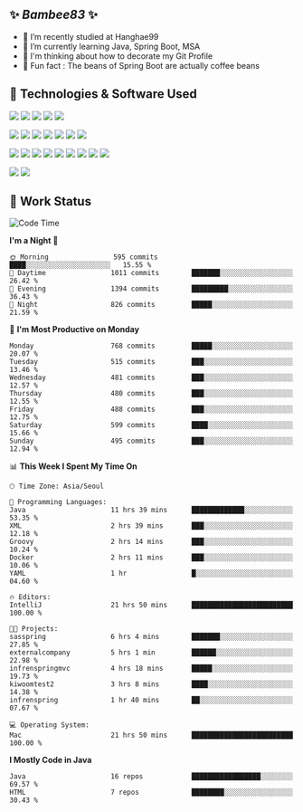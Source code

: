 ##  ✨ _Bambee83_ ✨ 

- 🔭 I’m recently studied at Hanghae99
- 🌱 I’m currently learning Java, Spring Boot, MSA
- 🤔 I'm thinking about how to decorate my Git Profile
- 🪹 Fun fact : The beans of Spring Boot are actually coffee beans 

<!-- - 💬 Ask me about ...
- 📫 How to reach me: ...
- 😄 Pronouns: ...
- 👯 I’m looking to collaborate on ...-->

## 🔧  Technologies & Software Used

<img src="https://img.shields.io/badge/Java-007396?style=flat-round&logo=OpenJDK&logoColor=white"/> <img src="https://img.shields.io/badge/Spring-6DB33F?style=flat-round&logo=spring&logoColor=white"/>   <img src="https://img.shields.io/badge/SpringBoot-6DB33F?style=flat-round&logo=springboot&logoColor=white"/>  <img src="https://img.shields.io/badge/SpringSecurity-6DB33F?style=flat-round&logo=SpringSecurity&logoColor=white"/>   <img src="https://img.shields.io/badge/JSON Web Token-000000?style=flat-round&logo=JSON Web Tokens&logoColor=white"/> 

<img src="https://img.shields.io/badge/github-181717?style=flat-round&logo=github&logoColor=white"/> <img src="https://img.shields.io/badge/git-F05032?style=flat-round&logo=git&logoColor=white"/> <img src="https://img.shields.io/badge/githubactions-2088FF?style=flat-round&logo=githubactions&logoColor=white"/>  <img src="https://img.shields.io/badge/Gradle-02303A?style=flat-round&logo=Gradle&logoColor=white"/>  <img src="https://img.shields.io/badge/IntelliJIDEA-000000?style=flat-round&logo=IntelliJIDEA&logoColor=white"/>  <img src="https://img.shields.io/badge/Postman-FF6C37?style=flat-round&logo=Postman&logoColor=white"/>  <img src="https://img.shields.io/badge/Sourcetree-0052CC?style=flat-round&logo=Sourcetree&logoColor=white"/>

<img src="https://img.shields.io/badge/AmazonS3-569A31?style=flat-round&logo=AmazonS3&logoColor=white"/>  <img src="https://img.shields.io/badge/AmazonEC2-FF9900?style=flat-round&logo=AmazonEC2&logoColor=white"/>  <img src="https://img.shields.io/badge/AmazonRDS-527FFF?style=flat-round&logo=AmazonRDS&logoColor=white"/>  <img src="https://img.shields.io/badge/MySQL-4479A1?style=flat-round&logo=MySQL&logoColor=white"/>  <img src="https://img.shields.io/badge/MongoDB-47A248?style=flat-round&logo=MongoDB&logoColor=white"/> <img src="https://img.shields.io/badge/Ubuntu-E95420?style=flat-round&logo=Ubuntu&logoColor=white"/> <img src="https://img.shields.io/badge/FileZilla-BF0000?style=flat-round&logo=filezilla&logoColor=white"/> <img src="https://img.shields.io/badge/Notion-000000?style=flat-round&logo=Notion&logoColor=white"/> <img src="https://img.shields.io/badge/Slack-F06A6A?style=flat-round&logo=slack&logoColor=white"/>

<img src="https://img.shields.io/badge/AmazonCloudfront-3693F3?style=flat-round&logo=iCloud&logoColor=white"/> <img src="https://img.shields.io/badge/ApacheJMeter-D22128?style=flat-round&logo=apachejmeter&logoColor=white"/> 
 
<!-- Markdown lang
[![Bambee83 Badge](https://img.shields.io/badge/Bambee83'blog-4A154B.svg?&style=for-the-badge&logo=Bloglovin&link=https://blog.naver.com/bambee83)](https://blog.naver.com/bambee83)
## 🚀  GitHub stats & Top Langs
[![Bambee83's GitHub stats-Dark](https://github-readme-stats.vercel.app/api?username=bambee83&show_icons=true&theme=dark#gh-dark-mode-only)]((https://github.com/bambee83/github-readme-stats#gh-dark-mode-only))
![Top Langs-Dark](https://github-readme-stats.vercel.app/api/top-langs/?username=bambee83&layout=compact&theme=dark#gh-dark-mode-only)
## 🐳   Project
[mini project - SeoulCulturePort](https://github.com/event-information)
[clone coding - Instaclone](https://github.com/instaclone8)
[final project - emotrak](https://github.com/EmoTrak)
[![bambee83's wakatime stats](https://github-readme-stats.vercel.app/api/wakatime?username=bambee83)]
 -->
## 🐳 Work Status
<!--START_SECTION:waka-->
![Code Time](http://img.shields.io/badge/Code%20Time-199%20hrs%2021%20mins-blue)

**I'm a Night 🦉** 

```text
🌞 Morning                595 commits         ████░░░░░░░░░░░░░░░░░░░░░   15.55 % 
🌆 Daytime                1011 commits        ███████░░░░░░░░░░░░░░░░░░   26.42 % 
🌃 Evening                1394 commits        █████████░░░░░░░░░░░░░░░░   36.43 % 
🌙 Night                  826 commits         █████░░░░░░░░░░░░░░░░░░░░   21.59 % 
```
📅 **I'm Most Productive on Monday** 

```text
Monday                   768 commits         █████░░░░░░░░░░░░░░░░░░░░   20.07 % 
Tuesday                  515 commits         ███░░░░░░░░░░░░░░░░░░░░░░   13.46 % 
Wednesday                481 commits         ███░░░░░░░░░░░░░░░░░░░░░░   12.57 % 
Thursday                 480 commits         ███░░░░░░░░░░░░░░░░░░░░░░   12.55 % 
Friday                   488 commits         ███░░░░░░░░░░░░░░░░░░░░░░   12.75 % 
Saturday                 599 commits         ████░░░░░░░░░░░░░░░░░░░░░   15.66 % 
Sunday                   495 commits         ███░░░░░░░░░░░░░░░░░░░░░░   12.94 % 
```


📊 **This Week I Spent My Time On** 

```text
🕑︎ Time Zone: Asia/Seoul

💬 Programming Languages: 
Java                     11 hrs 39 mins      █████████████░░░░░░░░░░░░   53.35 % 
XML                      2 hrs 39 mins       ███░░░░░░░░░░░░░░░░░░░░░░   12.18 % 
Groovy                   2 hrs 14 mins       ███░░░░░░░░░░░░░░░░░░░░░░   10.24 % 
Docker                   2 hrs 11 mins       ███░░░░░░░░░░░░░░░░░░░░░░   10.06 % 
YAML                     1 hr                █░░░░░░░░░░░░░░░░░░░░░░░░   04.60 % 

🔥 Editors: 
IntelliJ                 21 hrs 50 mins      █████████████████████████   100.00 % 

🐱‍💻 Projects: 
sasspring                6 hrs 4 mins        ███████░░░░░░░░░░░░░░░░░░   27.85 % 
externalcompany          5 hrs 1 min         ██████░░░░░░░░░░░░░░░░░░░   22.98 % 
infrenspringmvc          4 hrs 18 mins       █████░░░░░░░░░░░░░░░░░░░░   19.73 % 
kiwoomtest2              3 hrs 8 mins        ████░░░░░░░░░░░░░░░░░░░░░   14.38 % 
infrenspring             1 hr 40 mins        ██░░░░░░░░░░░░░░░░░░░░░░░   07.67 % 

💻 Operating System: 
Mac                      21 hrs 50 mins      █████████████████████████   100.00 % 
```

**I Mostly Code in Java** 

```text
Java                     16 repos            █████████████████░░░░░░░░   69.57 % 
HTML                     7 repos             ████████░░░░░░░░░░░░░░░░░   30.43 % 
```




<!--END_SECTION:waka-->
